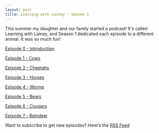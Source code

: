 ```yaml
---
layout: post
title: Learning with Lainey - Season 1
---
```


This summer my daughter and our family started a podcast! It's called Learning
with Lainey, and Season 1 dedicated each episode to a different animal. It was
so much fun!

[Episode 0 - Introduction](/assets/audio/S1E0-Introduction.m4a)

[Episode 1 - Cows](/assets/audio/S1E1-Cows.m4a)

[Episode 2 - Cheetahs](/assets/audio/S1E2-Cheetahs.m4a)

[Episode 3 - Horses](/assets/audio/S1E3-Horses.m4a)

[Episode 4 - Worms](/assets/audio/S1E4-Worms.m4a)

[Episode 5 - Bears](/assets/audio/S1E5-Bears.m4a)

[Episode 6 - Cougars](/assets/audio/S1E6-Cougars.m4a)

[Episode 7 - Reindeer](/assets/audio/S1E7-Reindeer.m4a)

Want to subscribe to get new episodes? Here's the
[RSS Feed](https://anchor.fm/s/4c52480/podcast/rss)
